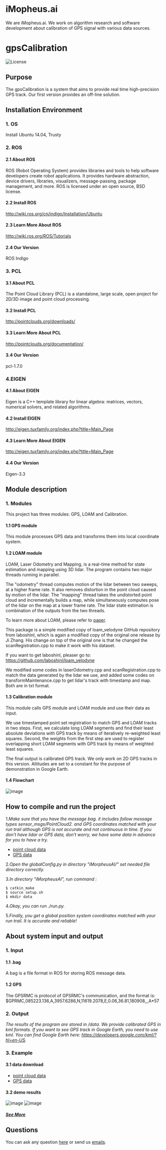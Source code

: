# iMopheus.ai
We are iMopheus.ai. We work on algorithm research and software development about calibration of GPS signal with various data sources.

# gpsCalibration
![License](https://img.shields.io/badge/License-Apache2.0-blue.svg)

## Purpose
The gpsCalibration is a system that aims to provide real time high-precision GPS track. Our first version provides an off-line solution.

## Installation Environment

### 1. OS
Install Ubuntu 14.04, Trusty

### 2. ROS
#### 2.1 About ROS
ROS (Robot Operating System) provides libraries and tools to help software developers create robot applications. It provides hardware abstraction, device drivers, libraries, visualizers, message-passing, package management, and more. ROS is licensed under an open source, BSD license.
#### 2.2 Install ROS
http://wiki.ros.org/cn/indigo/Installation/Ubuntu
#### 2.3 Learn More About ROS
http://wiki.ros.org/ROS/Tutorials
#### 2.4 Our Version
ROS Indigo

### 3. PCL
#### 3.1 About PCL
The Point Cloud Library (PCL) is a standalone, large scale, open project for 2D/3D image and point cloud processing.
#### 3.2 Install PCL
http://pointclouds.org/downloads/
#### 3.3 Learn More About PCL
http://pointclouds.org/documentation/
#### 3.4 Our Version
pcl-1.7.0

### 4.EIGEN
#### 4.1 About EIGEN
Eigen is a C++ template library for linear algebra: matrices, vectors, numerical solvers, and related algorithms.
#### 4.2 Install EIGEN
http://eigen.tuxfamily.org/index.php?title=Main_Page
#### 4.3 Learn More About EIGEN
http://eigen.tuxfamily.org/index.php?title=Main_Page
#### 4.4 Our Version
Eigen-3.3

## Module description
### 1. Modules
This project has three modules: GPS, LOAM and Calibration.

#### 1.1 GPS module
This module processes GPS data and transforms them into local coordinate system.

#### 1.2 LOAM module
LOAM, Laser Odometry and Mapping, is a real-time method for state estimation and mapping using 3D lidar. The program contains two major threads running in parallel. 

The "odometry" thread computes motion of the lidar between two sweeps, at a higher frame rate. It also removes distortion in the point cloud caused by motion of the lidar. The "mapping" thread takes the undistorted point cloud and incrementally builds a map, while simultaneously computes pose of the lidar on the map at a lower frame rate. The lidar state estimation is combination of the outputs from the two threads.

To learn more about LOAM, please refer to [paper](http://www.frc.ri.cmu.edu/%7Ejizhang03/Publications/RSS_2014.pdf).

This package is a simple modified copy of loam_velodyne GitHub repository from laboshinl, which is again a modified copy of the original one release by Ji Zhang. His change on top of the original one is that he changed the scanRegistration.cpp to make it work with his dataset.

If you want to get laboshinl, pleaser go to:
https://github.com/laboshinl/loam_velodyne

We modified some codes in laserOdometry.cpp and scanRegistration.cpp to match the data generated by the lidar we use, and added some codes on transformMaintenance.cpp to get lidar's track with timestamp and map. Both are in txt format.

#### 1.3 Calibration module
This module calls GPS module and LOAM module and use their data as input.

We use timestamped point set registration to match GPS and LOAM tracks in two steps. First, we calculate long LOAM segments and find their least absolute deviations with GPS track by means of iteratively re-weighted least squares. Second, the weights from the first step are used to register overlapping short LOAM segments with GPS track by means of weighted least squares.

The final output is calibrated GPS track. We only work on 2D GPS tracks in this version. Altitudes are set to a constant for the purpose of demonstration in Google Earth.

#### 1.4 Flowchart
![image](https://github.com/iMorpheusAI/gpsCalibration/raw/master/demo/flowchart.jpg)
## How to compile and run the project
1.*Make sure that you have the message bag. it includes follow message types
  sensor_msgs/PointCloud2. and GPS coordinates matched with your run trail although 
  GPS is not accurate and not continuous in time.
  If you don’t have lidar or GPS data, don’t worry, we have some data in advance for you to have a try.*
* [point cloud data](http://www.imorpheus.ai/download/dataForDemo/bagDemo)
* [GPS data](http://www.imorpheus.ai/download/dataForDemo/original_gps_data)
  
2.*Open the globalConfig.py in directory "iMorpheusAI/"
  set needed file directory correctly.*

3.*In directory "iMorpheusAI", run command :*

```
$ catkin_make 
$ source setup.sh
$ mkdir data
```

4.*Okay, you can run ./run.py.*

5.*Finally, you get a global position system coordinates matched with your run trail. It is accurate and reliable!*

## About system input and output
### 1. Input
#### 1.1 .bag
A bag is a file format in ROS for storing ROS message data.
 
#### 1.2 GPS
The GPSRMC is protocol of GPSRMC's communication, and the format is:
$GPRMC,085223.136,A,3957.6286,N,11619.2078,E,0.06,36.81,180908,,,A\*57

### 2. Output
*The results of the program are stored in /data. We provide calibrated GPS in kml formats.
If you want to see GPS track in Google Earth, you need to use kml.
You can find Google Earth here: https://developers.google.com/kml/?hl=en-US.*

### 3. Example
#### 3.1 data download
* [point cloud data](http://www.imorpheus.ai/download/dataForDemo/bagDemo)
* [GPS data](http://www.imorpheus.ai/download/dataForDemo/original_gps_data)

#### 3.2 demo results
![image](https://github.com/iMorpheusAI/gpsCalibration/raw/master/demo/demo1.png)
![image](https://github.com/iMorpheusAI/gpsCalibration/raw/master/demo/demo2.png)
##### [See More](http://www.imorpheus.ai/demo/)

## Questions
  You can ask any question [here](https://github.com/iMorpheusAI/gpsCalibration/issues) or send us [emails](product@imorpheus.ai).
